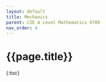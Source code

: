 ```yaml
---
layout: default
title: Mechanics
parent: CIE A Level Mathematics 9709
nav_order: 4
---
```


# **{{page.title}}**

{:toc}
